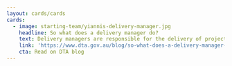 ```yaml
---
layout: cards/cards
cards:
  - image: starting-team/yiannis-delivery-manager.jpg
    headline: So what does a delivery manager do?
    text: Delivery managers are responsible for the delivery of projects and products, particularly using Agile methods. If you’re new to digital transformation, you might not have come across this role before.
    link: 'https://www.dta.gov.au/blog/so-what-does-a-delivery-manager-do/'
    cta: Read on DTA blog
---
```

